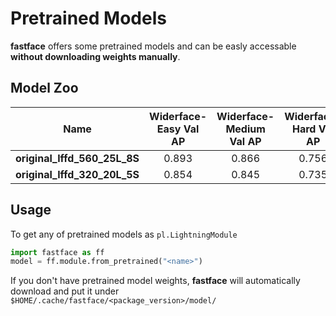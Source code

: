 # Pretrained Models
**fastface** offers some pretrained models and can be easly accessable **without downloading weights manually**.<br>


## Model Zoo

Name|Widerface-Easy Val AP|Widerface-Medium Val AP|Widerface-Hard Val AP|Link
:------:|:------:|:------:|:------:|:------:
**original_lffd_560_25L_8S**|0.893|0.866|0.756|[weights](https://drive.google.com/file/d/1xizV0s_Ei_BQcUQI_MylqC0K2SszrXP1/view?usp=sharing)
**original_lffd_320_20L_5S**|0.854|0.845|0.735|[weights](https://drive.google.com/file/d/1vA5Ywi_bJgEKwpMi9bOUD42Aaz6-fiKN/view?usp=sharing)

## Usage
To get any of pretrained models as `pl.LightningModule`
```python
import fastface as ff
model = ff.module.from_pretrained("<name>")
```
If you don't have pretrained model weights, **fastface** will automatically download and put it under `$HOME/.cache/fastface/<package_version>/model/`